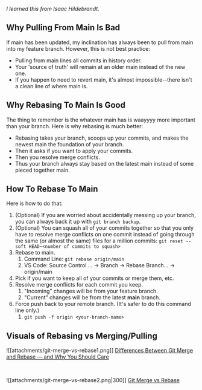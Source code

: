 _I learned this from Isaac Hildebrandt._

## Why Pulling From Main Is Bad

If main has been updated, my inclination has always been to pull from main into my feature branch. However, this is not best practice:
- Pulling from main lines all commits in history order.
- Your 'source of truth' will remain at an older main instead of the new one.
- If you happen to need to revert main, it's almost impossible--there isn't a clean line of where main is.

## Why Rebasing To Main Is Good
The thing to remember is the whatever main has is waayyyy more important than your branch.
Here is why rebasing is much better:
- Rebasing takes your branch, scoops up your commits, and makes the newest main the foundation of your branch.
- Then it asks if you want to apply your commits.
- Then you resolve merge conflicts.
- Thus your branch always stay based on the latest main instead of some pieced together main.

## How To Rebase To Main
Here is how to do that:
1. (Optional) If you are worried about accidentally messing up your branch, you can always back it up with `git branch backup`.
2. (Optional) You can squash all of your commits together so that you only have to resolve merge conflicts on one commit instead of going through the same (or almost the same) files for a million commits: `git reset --soft HEAD~<number of commits to squash>`
3. Rebase to main.
	1. Command Line: `git rebase origin/main` 
	2. VS Code: Source Control ... &rarr; Branch &rarr; Rebase Branch... &rarr; origin/main
4. Pick if you want to keep all of your commits or merge them, etc.
5. Resolve merge conflicts for each commit you keep.
	1. "Incoming" changes will be from your feature branch.
	2. "Current" changes will be from the latest **main** branch.
6. Force push back to your remote branch. (It's safer to do this command line only.)
	1. `git push -f origin <your-branch-name>` 

## Visuals of Rebasing vs Merging/Pulling

![[attachments/git-merge-vs-rebase1.png]]
[Differences Between Git Merge and Rebase — and Why You Should Care](https://blog.git-init.com/differences-between-git-merge-and-rebase-and-why-you-should-care/)

<br/>

![[attachments/git-merge-vs-rebase2.png|300]]
[Git Merge vs Rebase](https://www.softwaremeadows.com/posts/graphic_-_git_merge_vs_rebase/)